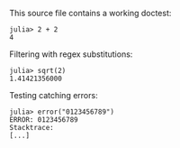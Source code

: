 This source file contains a working doctest:

```jldoctest
julia> 2 + 2
4
```

Filtering with regex substitutions:

```jldoctest; filter = r"([0-9]+\.[0-9]{8})[0-9]+" => s"\1***"
julia> sqrt(2)
1.41421356000
```

Testing catching errors:

```jldoctest
julia> error("0123456789")
ERROR: 0123456789
Stacktrace:
[...]
```
